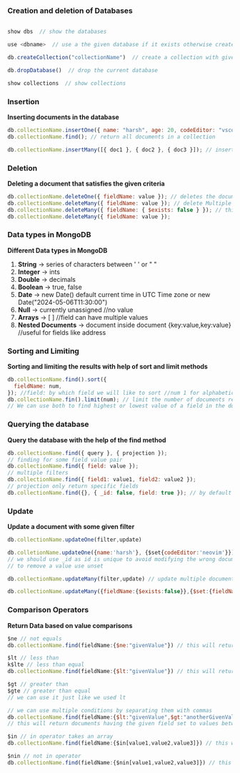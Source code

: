 ### Creation and deletion of Databases

```js

show dbs  // show the databases

use <dbname>  // use a the given database if it exists otherwise create a new one

db.createCollection("collectionName")  // create a collection with given Name

db.dropDatabase()  // drop the current database

show collections  // show collections
```

### Insertion

**Inserting documents in the database**

```js
db.collectionName.insertOne({ name: "harsh", age: 20, codeEditor: "vscode" }); // inserting a document in a collection (create new if do not exist)
db.collectionName.find(); // return all documents in a collection

db.collectionName.insertMany([{ doc1 }, { doc2 }, { doc3 }]); // insert many documents
```

### Deletion

**Deleting a document that satisfies the given criteria**

```js
db.collectionName.deleteOne({ fieldName: value }); // deletes the document that satisfies the given field value pair (Use fields that have unique values to avoid deleting wrong document)
db.collectionName.deleteMany({ fieldName: value }); // delete Multiple documents at once
db.collectionName.deleteMany({ fieldName: { $exists: false } }); // this will delete documents that do not have the given field
db.collectionName.deleteMany({ fieldName: value });
```

### Data types in MongoDB

**Different Data types in MongoDB**

1. **String** -> series of characters between ' ' or " "
2. **Integer** -> ints
3. **Double** -> decimals
4. **Boolean** -> true, false
5. **Date** -> new Date() default current time in UTC Time zone or new Date("2024-05-06T11:30:00")
6. **Null** -> currently unassigned //no value
7. **Arrays** -> [ ] //field can have multiple values
8. **Nested Documents** -> document inside document {key:value,key:value} //useful for fields like address

### Sorting and Limiting

**Sorting and limiting the results with help of sort and limit methods**

```js
db.collectionName.find().sort({
  fieldName: num,
}); //field: by which field we will like to sort //num 1 for alphabetical -1 for reverse
db.collectionName.fin().limit(num); // limit the number of documents returned //num: limit
// We can use both to find highest or lowest value of a field in the document by method chaining and limit = 1//
```

### Querying the database

**Query the database with the help of the find method**

```js
db.collectionName.find({ query }, { projection });
// finding for some field value pair
db.collectionName.find({ field: value });
// multiple filters
db.collectionName.find({ field1: value1, field2: value2 });
// projection only return specific fields
db.collectionName.find({}, { _id: false, field: true }); // by default id is also shown to disable _id:false
```

### Update

**Update a document with some given filter**

```js
db.collectionName.updateOne(filter,update)

db.colletionName.updateOne({name:'harsh'}, {$set{codeEditor:'neovim'}}) // this will update the field codeEditor of the document having the field name value as harsh
// we should use _id as id is unique to avoid modifying the wrong document
// to remove a value use unset

db.collectionName.updateMany(filter,update) // update multiple documents

db.collectionName.updateMany({fieldName:{$exists:false}},{$set:{fieldName:value}}) // this will set add the fieldName to the documents that do not have it and set it to value
```

### Comparison Operators

**Return Data based on value comparisons**

```js
$ne // not equals
db.collectionName.find(fieldName:{$ne:"givenValue"}) // this will return all the documents that do not have the fieldName value set to givenValue

$lt // less than
k$lte // less than equal
db.collectionName.find(fieldName:{$lt:"givenValue"}) // this will return all the documents that have the fieldName value less than givenValue

$gt // greater than
$gte // greater than equal
// we can use it just like we used lt

// we can use multiple conditions by separating them with commas
db.collectionName.find(fieldName:{$lt:"givenValue",$gt:"anotherGivenValue"})
// this will return documents having the given field set to values between the two given values

$in // in operator takes an array
db.collectionName.find(fieldName:{$in[value1,value2,value3]}) // this will return the documents having the values listed in the array

$nin // not in operator
db.collectionName.find(fieldName:{$nin[value1,value2,value3]}) // this will return the documents having that do not values listed in the array
```
